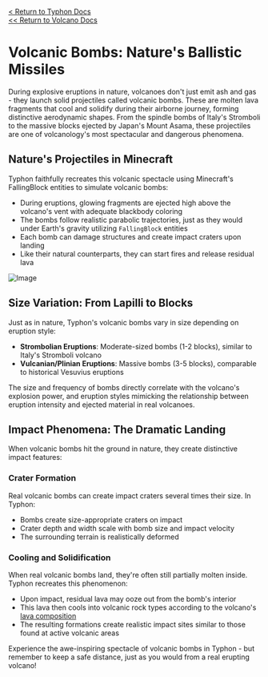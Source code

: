 [<  Return to Typhon Docs](/DOCS.md)  
[<< Return to Volcano Docs](./index.md)  

# Volcanic Bombs: Nature's Ballistic Missiles

During explosive eruptions in nature, volcanoes don't just emit ash and gas - they launch solid projectiles called volcanic bombs. These are molten lava fragments that cool and solidify during their airborne journey, forming distinctive aerodynamic shapes. From the spindle bombs of Italy's Stromboli to the massive blocks ejected by Japan's Mount Asama, these projectiles are one of volcanology's most spectacular and dangerous phenomena.

## Nature's Projectiles in Minecraft

Typhon faithfully recreates this volcanic spectacle using Minecraft's FallingBlock entities to simulate volcanic bombs:

- During eruptions, glowing fragments are ejected high above the volcano's vent with adequate blackbody coloring
- The bombs follow realistic parabolic trajectories, just as they would under Earth's gravity utilizing `FallingBlock` entities
- Each bomb can damage structures and create impact craters upon landing
- Like their natural counterparts, they can start fires and release residual lava

![Image](https://github.com/user-attachments/assets/fb7f6bda-fa68-49a5-9e07-984d376dcb7f)

## Size Variation: From Lapilli to Blocks

Just as in nature, Typhon's volcanic bombs vary in size depending on eruption style:

- **Strombolian Eruptions**: Moderate-sized bombs (1-2 blocks), similar to Italy's Stromboli volcano
- **Vulcanian/Plinian Eruptions**: Massive bombs (3-5 blocks), comparable to historical Vesuvius eruptions

The size and frequency of bombs directly correlate with the volcano's explosion power, and eruption styles mimicking the relationship between eruption intensity and ejected material in real volcanoes.

## Impact Phenomena: The Dramatic Landing

When volcanic bombs hit the ground in nature, they create distinctive impact features:

### Crater Formation
Real volcanic bombs can create impact craters several times their size. In Typhon:
- Bombs create size-appropriate craters on impact
- Crater depth and width scale with bomb size and impact velocity
- The surrounding terrain is realistically deformed

### Cooling and Solidification
When real volcanic bombs land, they're often still partially molten inside. Typhon recreates this phenomenon:
- Upon impact, residual lava may ooze out from the bomb's interior
- This lava then cools into volcanic rock types according to the volcano's [lava composition](lava.md#silica-content)
- The resulting formations create realistic impact sites similar to those found at active volcanic areas

Experience the awe-inspiring spectacle of volcanic bombs in Typhon - but remember to keep a safe distance, just as you would from a real erupting volcano!

